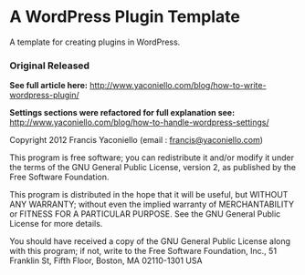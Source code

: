 # A WordPress Plugin Template #

A template for creating plugins in WordPress. 

### Original Released ###

**See full article here:**
http://www.yaconiello.com/blog/how-to-write-wordpress-plugin/

**Settings sections were refactored for full explanation see:**
http://www.yaconiello.com/blog/how-to-handle-wordpress-settings/

Copyright 2012  Francis Yaconiello  (email : francis@yaconiello.com)

This program is free software; you can redistribute it and/or modify
it under the terms of the GNU General Public License, version 2, as
published by the Free Software Foundation.

This program is distributed in the hope that it will be useful,
but WITHOUT ANY WARRANTY; without even the implied warranty of
MERCHANTABILITY or FITNESS FOR A PARTICULAR PURPOSE.  See the
GNU General Public License for more details.

You should have received a copy of the GNU General Public License
along with this program; if not, write to the Free Software
Foundation, Inc., 51 Franklin St, Fifth Floor, Boston, MA  02110-1301  USA
